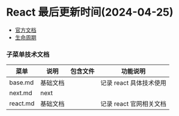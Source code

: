 <!--
 * @Description: React文档
 * @Author: panrui
 * @Date: 2021-05-20 16:44:03
 * @LastEditTime: 2024-04-25 14:51:29
 * @LastEditors: prui
 * 不忘初心,不负梦想
-->

# React 最后更新时间(2024-04-25)

- [官方文档](https://react.docschina.org/learn)
- [生命周期](https://projects.wojtekmaj.pl/react-lifecycle-methods-diagram/)

### 子菜单技术文档

| 菜单     | 说明     | 包含文件 | 功能说明                |
| -------- | -------- | -------- | ----------------------- |
| base.md  | 基础文档 |          | 记录 react 具体技术使用 |
| next.md  | next     |          |                         |
| react.md | 基础文档 |          | 记录 react 官网相关文档 |
